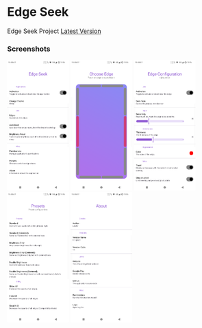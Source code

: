 # Edge Seek

Edge Seek Project
[Latest Version](https://github.com/LSafer/edgeseek/releases/latest)

### Screenshots

<p>
<img src="fastlane/metadata/android/en-US/images/phoneScreenshots/Screenshot_20250403-084816_edgeseek.png" width="144px"> 
<img src="fastlane/metadata/android/en-US/images/phoneScreenshots/Screenshot_20250403-084826_edgeseek.png" width="144px">
<img src="fastlane/metadata/android/en-US/images/phoneScreenshots/Screenshot_20250403-084840_edgeseek.png" width="144px">
<img src="fastlane/metadata/android/en-US/images/phoneScreenshots/Screenshot_20250403-084856_edgeseek.png" width="144px">
<img src="fastlane/metadata/android/en-US/images/phoneScreenshots/Screenshot_20250403-084922_edgeseek.png" width="144px">
</p>

